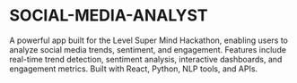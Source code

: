 # SOCIAL-MEDIA-ANALYST
A powerful app built for the Level Super Mind Hackathon, enabling users to analyze social media trends, sentiment, and engagement. Features include real-time trend detection, sentiment analysis, interactive dashboards, and engagement metrics. Built with React, Python, NLP tools, and APIs.
